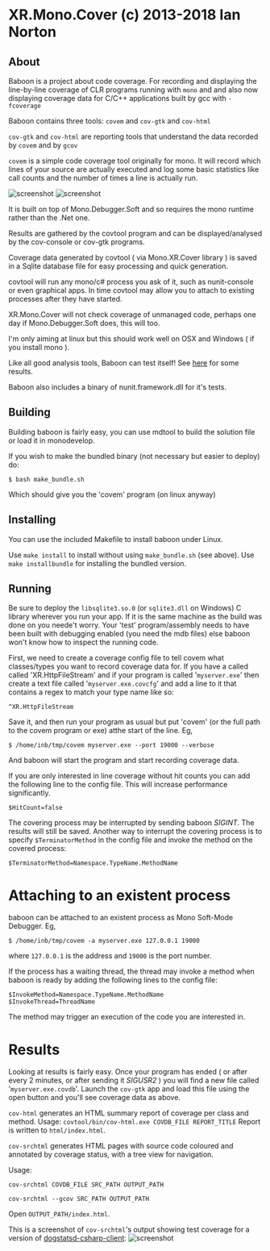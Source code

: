 XR.Mono.Cover (c) 2013-2018 Ian Norton
==================================

About
------

Baboon is a project about code coverage. For recording and displaying the
line-by-line coverage of CLR programs running with `mono` and and also now
displaying coverage data for C/C++ applications built by gcc with `-fcoverage`

Baboon contains three tools: `covem` and `cov-gtk` and `cov-html`

`cov-gtk` and `cov-html` are reporting tools that understand the data recorded
by `covem` and by `gcov`

`covem` is a simple code coverage tool originally for mono. It will record
which lines of your source are actually executed and log some basic statistics
like call counts and the number of times a line is actually run.

![screenshot](https://raw.github.com/inorton/XR.Baboon/master/screenshots/baboon-001.png "Baboon C# Screenshot!")
![screenshot](https://raw.github.com/inorton/XR.Baboon/master/screenshots/baboon-c-coverage.png "Baboon GCov C Screenshot!")


It is built on top of Mono.Debugger.Soft and so requires the mono runtime
rather than the .Net one.

Results are gathered by the covtool program and can be displayed/analysed by
the cov-console or cov-gtk programs.

Coverage data generated by covtool ( via Mono.XR.Cover library ) is saved in a
Sqlite database file for easy processing and quick generation.

covtool will run any mono/c# process you ask of it, such as nunit-console or
even graphical apps. In time covtool may allow you to attach to existing
processes after they have started.

XR.Mono.Cover will not check coverage of unmanaged code, perhaps one day if
Mono.Debugger.Soft does, this will too.

I'm only aiming at linux but this should work well on OSX and Windows ( if you
install mono ).

Like all good analysis tools, Baboon can test itself! See [here](https://raw.github.com/inorton/XR.Baboon/master/covtool/selftest.html) for some
results.

Baboon also includes a binary of nunit.framework.dll for it's tests.

Building
---------

Building baboon is fairly easy, you can use mdtool to build the solution file or load it in
monodevelop.

If you wish to make the bundled binary (not necessary but easier to deploy) do:

`$ bash make_bundle.sh`

Which should give you the 'covem' program (on linux anyway)

Installing
-----------
You can use the included Makefile to install baboon under Linux. 

Use `make install` to install without using `make_bundle.sh` (see above).
Use `make installbundle` for installing the bundled version.

Running
--------

Be sure to deploy the `libsqlite3.so.0` (or `sqlite3.dll` on Windows) C
library wherever you run your app. If it is the same machine as the build was
done on you neede't worry. Your 'test' program/assembly needs to have been
built with debugging enabled (you need the mdb files) else baboon won't know
how to inspect the running code.

First, we need to create a coverage config file to tell covem what
classes/types you want to record coverage data for. If you have a called called
'XR.HttpFileStream' and if your program is called '`myserver.exe`' then create
a text file called '`myserver.exe.covcfg`' and add a line to it that contains a
regex to match your type name like so:

`^XR.HttpFileStream`

Save it, and then run your program as usual but put 'covem' (or the full path
to the covem program or exe) atthe start of the line. Eg,

`$ /home/inb/tmp/covem myserver.exe --port 19000 --verbose`

And baboon will start the program and start recording coverage data.

If you are only interested in line coverage without hit counts you can add the
following line to the config file. This will increase performance
significantly.

`$HitCount=false`

The covering process may be interrupted by sending baboon _SIGINT_. The results
will still be saved. Another way to interrupt the covering process is to specify
`$TerminatorMethod` in the config file and invoke the method on the covered
process:

```
$TerminatorMethod=Namespace.TypeName.MethodName
```

Attaching to an existent process
=================================

baboon can be attached to an existent process as Mono Soft-Mode Debugger. Eg,

`$ /home/inb/tmp/covem -a myserver.exe 127.0.0.1 19000`

where `127.0.0.1` is the address and `19000` is the port number.

If the process has a waiting thread, the thread may invoke a method when baboon
is ready by adding the following lines to the config file:

```
$InvokeMethod=Namespace.TypeName.MethodName
$InvokeThread=ThreadName
```

The method may trigger an execution of the code you are interested in.

Results
========

Looking at results is fairly easy. Once your program has ended ( or after every
2 minutes, or after sending it _SIGUSR2_ ) you will find a new file called
'`myserver.exe.covdb`'. Launch the `cov-gtk` app and load this file using the
open button and you'll see coverage data as above.

`cov-html` generates an HTML summary report of coverage per class and method.
Usage: ``` covtool/bin/cov-html.exe COVDB_FILE REPORT_TITLE ``` Report is
written to `html/index.html`.

`cov-srchtml` generates HTML pages with source code coloured and annotated by
coverage status, with
a tree view for navigation. 

Usage:
```
cov-srchtml COVDB_FILE SRC_PATH OUTPUT_PATH

cov-srchtml --gcov SRC_PATH OUTPUT_PATH

```
Open `OUTPUT_PATH/index.html`.

This is a screenshot of `cov-srchtml`'s output showing test coverage for a version of [dogstatsd-csharp-client](https://github.com/DataDog/dogstatsd-csharp-client):
![screenshot](https://raw.github.com/nearmap/XR.Baboon/colourised-source/screenshots/cov-srchtml.png "cov-srchtml output screenshot")

